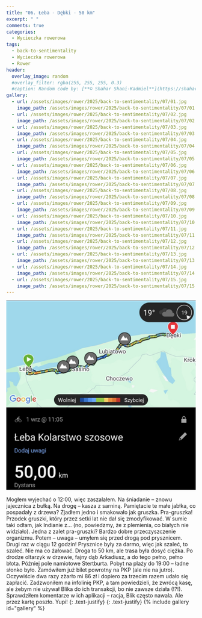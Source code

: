 ```yaml
---
title: "06. Łeba - Dębki - 50 km"
excerpt: " "
comments: true
categories:
  - Wycieczka rowerowa
tags:
  - back-to-sentimentality
  - Wycieczka rowerowa
  - Rower
header:
  overlay_image: random
  #overlay_filter: rgba(255, 255, 255, 0.3)
  #caption: Random code by: [**© Shahar Shani-Kadmiel**](https://shaharkadmiel.github.io)"
gallery:
  - url: /assets/images/rower/2025/back-to-sentimentality/07/01.jpg
    image_path: /assets/images/rower/2025/back-to-sentimentality/07/01.jpg
  - url: /assets/images/rower/2025/back-to-sentimentality/07/02.jpg
    image_path: /assets/images/rower/2025/back-to-sentimentality/07/02.jpg
  - url: /assets/images/rower/2025/back-to-sentimentality/07/03.jpg
    image_path: /assets/images/rower/2025/back-to-sentimentality/07/03.jpg
  - url: /assets/images/rower/2025/back-to-sentimentality/07/04.jpg
    image_path: /assets/images/rower/2025/back-to-sentimentality/07/04.jpg
  - url: /assets/images/rower/2025/back-to-sentimentality/07/05.jpg
    image_path: /assets/images/rower/2025/back-to-sentimentality/07/05.jpg
  - url: /assets/images/rower/2025/back-to-sentimentality/07/06.jpg
    image_path: /assets/images/rower/2025/back-to-sentimentality/07/06.jpg
  - url: /assets/images/rower/2025/back-to-sentimentality/07/07.jpg
    image_path: /assets/images/rower/2025/back-to-sentimentality/07/07.jpg
  - url: /assets/images/rower/2025/back-to-sentimentality/07/08.jpg
    image_path: /assets/images/rower/2025/back-to-sentimentality/07/08.jpg
  - url: /assets/images/rower/2025/back-to-sentimentality/07/09.jpg
    image_path: /assets/images/rower/2025/back-to-sentimentality/07/09.jpg
  - url: /assets/images/rower/2025/back-to-sentimentality/07/10.jpg
    image_path: /assets/images/rower/2025/back-to-sentimentality/07/10.jpg
  - url: /assets/images/rower/2025/back-to-sentimentality/07/11.jpg
    image_path: /assets/images/rower/2025/back-to-sentimentality/07/11.jpg
  - url: /assets/images/rower/2025/back-to-sentimentality/07/12.jpg
    image_path: /assets/images/rower/2025/back-to-sentimentality/07/12.jpg
  - url: /assets/images/rower/2025/back-to-sentimentality/07/13.jpg
    image_path: /assets/images/rower/2025/back-to-sentimentality/07/13.jpg
  - url: /assets/images/rower/2025/back-to-sentimentality/07/14.jpg
    image_path: /assets/images/rower/2025/back-to-sentimentality/07/14.jpg
  - url: /assets/images/rower/2025/back-to-sentimentality/07/15.jpg
    image_path: /assets/images/rower/2025/back-to-sentimentality/07/15.jpg
---
```

[![mapka](/assets/images/rower/2025/back-to-sentimentality/07/mapka.png)](https://connect.garmin.com/modern/activity/20249766175)

Mogłem wyjechać o 12:00, więc zaszalałem. Na śniadanie – znowu jajecznica z bułką. Na drogę – kasza z sarniną. Pamiętacie te małe jabłka, co pospadały z drzewa? Zjadłem jedno i smakowało jak gruszka. Pra-gruszka! Przodek gruszki, który przez setki lat nie dał się zmodyfikować. W sumie taki odłam, jak Indianie z... (no, powiedzmy, że z plemienia, co białych nie widziało). Jedna z zalet pra-gruszki? Bardzo dobre przeczyszczenie organizmu. Potem – uwaga – umyłem się przed drogą pod prysznicem. Drugi raz w ciągu 12 godzin! Prysznice były za darmo, więc jak szaleć, to szaleć. Nie ma co żałować.
Droga to 50 km, ale trasa była dosyć ciężka. Po drodze oltarzyk w drzewie, fajny dąb Arkadiusz, a do tego pełno, pełno błota. Później pole namiotowe Stertburta. Pobyt na plaży do 19:00 – ładne słonko było. Zamówiłem już bilet powrotny na PKP (ale nie na jutro). Oczywiście dwa razy zżarło mi 86 zł i dopiero za trzecim razem udało się zapłacić. Zadzwoniłem na infolinię PKP, a tam powiedzieli, że zwrócą kasę, ale żebym nie używał Blika do ich transakcji, bo nie zawsze działa (!?!). Sprawdziłem komentarze w ich aplikacji – racja, Blik często nawala. Ale przez kartę poszło. Yupi!
{: .text-justify}
{: .text-justify}
{% include gallery id="gallery" %}

